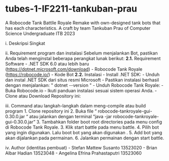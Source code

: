 # tubes-1-IF2211-tankuban-prau
A Robocode Tank Battlle Royale Remake with own-designed tank bots that has each characteristics. A craft by team Tankuban Prau of Computer Science Undergraduate ITB 2023



i. Deskripsi Singkat


ii. Requirement program dan instalasi
    Sebelum menjalankan Bot, pastikan Anda telah menginstal beberapa perangkat lunak berikut:
    **2.1.** Requirement Software
          - .NET SDK 6.0 atau lebih baru (https://dotnet.microsoft.com/download)
          - Robocode Tank Royale (https://robocode.io/)
          - Kode Bot
    **2.2.** Instalasi
          - Install .NET SDK:
          - Unduh dan instal .NET SDK dari situs resmi Microsoft
          - Pastikan instalasi berhasil dengan menjalankan: " dotnet --version "
          - Unduh Robocode Tank Royale:
          - Buka Robocode.io
          - Ikuti panduan instalasi sesuai sistem operasi Anda.
          - Clone atau Download Repository ini:

iii. Command atau langkah-langkah dalam meng-compile atau build program
        1. Clone repository ini
        2. Buka file “ robocode-tankroyale-gui-0.30.0.jar “ atau jalankan dengan terminal “java -jar robocode-tankroyale-gui-0.30.0.jar”
        3. Tambahkan folder boot root directories pada menu config di Robocode Tank Royale. 3. Klik start battle pada menu battle. 
        4. Pilih bot yang ingin digunakan. Lalu boot bot yang akan digunakan . 
        5. Add bot yang akan dijalankan pada permainan.
        6. Jalankan permainan dengan start battle.


iv. Author (identitas pembuat)
    - Stefan Mattew Susanto           13523020
    - Brian Albar Hadian              13523048
    - Angelina Efrina Prahastaputri   13523060
